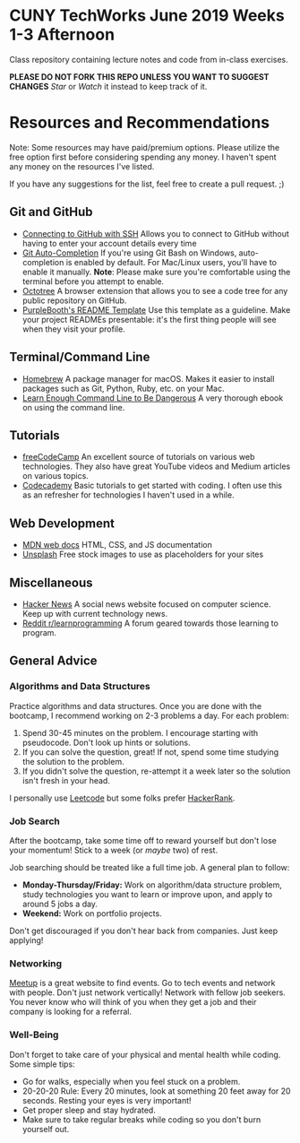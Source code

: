 # CUNY TechWorks June 2019 Weeks 1-3 Afternoon

Class repository containing lecture notes and code from in-class exercises.

**PLEASE DO NOT FORK THIS REPO UNLESS YOU WANT TO SUGGEST CHANGES** _Star_ or _Watch_ it instead to keep track of it.

# Resources and Recommendations

Note: Some resources may have paid/premium options. Please utilize the free option first before considering spending any money. I haven't spent any money on the resources I've listed.

If you have any suggestions for the list, feel free to create a pull request. ;)

## Git and GitHub

- [Connecting to GitHub with SSH](https://help.github.com/en/articles/working-with-ssh-key-passphrases) Allows you to connect to GitHub without having to enter your account details every time
- [Git Auto-Completion](https://git-scm.com/book/en/v1/Git-Basics-Tips-and-Tricks#Auto-Completion) If you're using Git Bash on Windows, auto-completion is enabled by default. For Mac/Linux users, you'll have to enable it manually. **Note**: Please make sure you're comfortable using the terminal before you attempt to enable.
- [Octotree](https://github.com/ovity/octotree) A browser extension that allows you to see a code tree for any public repository on GitHub.
- [PurpleBooth's README Template](https://gist.github.com/PurpleBooth/109311bb0361f32d87a2) Use this template as a guideline. Make your project READMEs presentable: it's the first thing people will see when they visit your profile.

## Terminal/Command Line

- [Homebrew](https://brew.sh/) A package manager for macOS. Makes it easier to install packages such as Git, Python, Ruby, etc. on your Mac.
- [Learn Enough Command Line to Be Dangerous](https://www.learnenough.com/command-line-tutorial/basics) A very thorough ebook on using the command line.

## Tutorials

- [freeCodeCamp](https://www.freecodecamp.org/) An excellent source of tutorials on various web technologies. They also have great YouTube videos and Medium articles on various topics.
- [Codecademy](https://www.codecademy.com/) Basic tutorials to get started with coding. I often use this as an refresher for technologies I haven't used in a while.

## Web Development

- [MDN web docs](https://developer.mozilla.org/en-US/) HTML, CSS, and JS documentation
- [Unsplash](https://unsplash.com/) Free stock images to use as placeholders for your sites

## Miscellaneous

- [Hacker News](https://news.ycombinator.com/) A social news website focused on computer science. Keep up with current technology news.
- [Reddit r/learnprogramming](https://www.reddit.com/r/learnprogramming/) A forum geared towards those learning to program.

## General Advice

### Algorithms and Data Structures

Practice algorithms and data structures. Once you are done with the bootcamp, I recommend working on 2-3 problems a day. For each problem:

1. Spend 30-45 minutes on the problem. I encourage starting with pseudocode. Don't look up hints or solutions.
2. If you can solve the question, great! If not, spend some time studying the solution to the problem.
3. If you didn't solve the question, re-attempt it a week later so the solution isn't fresh in your head.

I personally use [Leetcode](https://leetcode.com/) but some folks prefer [HackerRank](https://www.hackerrank.com/).

### Job Search

After the bootcamp, take some time off to reward yourself but don't lose your momentum! Stick to a week (or _maybe_ two) of rest.

Job searching should be treated like a full time job. A general plan to follow:

- **Monday-Thursday/Friday:** Work on algorithm/data structure problem, study technologies you want to learn or improve upon, and apply to around 5 jobs a day.
- **Weekend:** Work on portfolio projects.

Don't get discouraged if you don't hear back from companies. Just keep applying!

### Networking

[Meetup](https://www.meetup.com/) is a great website to find events. Go to tech events and network with people. Don't just network vertically! Network with fellow job seekers. You never know who will think of you when they get a job and their company is looking for a referral.

### Well-Being

Don't forget to take care of your physical and mental health while coding. Some simple tips:

- Go for walks, especially when you feel stuck on a problem.
- 20-20-20 Rule: Every 20 minutes, look at something 20 feet away for 20 seconds. Resting your eyes is very important!
- Get proper sleep and stay hydrated.
- Make sure to take regular breaks while coding so you don't burn yourself out.

